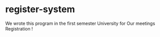 # register-system
We wrote this program in the first semester University for Our meetings Registration !

